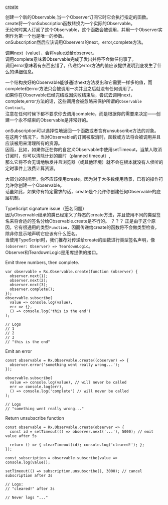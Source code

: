 [create](http://reactivex.io/rxjs/class/es6/Observable.js~Observable.html#static-method-create)

创建一个新的Observable,当一个Observer订阅它时它会执行指定的函数。  
create将一个onSubscription函数转换为一个实际的Observable。  
无论何时某人订阅了这个Observable，这个函数会被调用，并用一个Observer实例作为第一个也是唯一的参数。  
onSubscription然后应该调用Observers的next，error,complete方法。  

调用next（value），会将value发给observer。  
调用complete意味着Observable完成了发出并将不会做任何事了。  
调用error意味着有东西出错了。传递给error方法的值应该提供说明到底发生了什么的详细信息。  

一个结构良好的Observable能够通过next方法发出和它需要一样多的值，而complete和error方法只会被调用一次并且之后就没有任何调用了。  
如果你在Observable已经完结或因失败结束后，尝试去调用next，complete,error方法的话，这些调用会被忽略来保护所谓的`Observable Contract`。  
注意在任何时候下都不要求你去调用complete，而是根据你的需要来决定——创建一个永不结束的Observable是非常好的。  

onSubscription可以选择性地返回一个函数或者含有unsubscribe方法的对象。  
在这两个情况下，当对Observable的订阅被取消时，函数或方法将会被调用并且应该被用来清理所有的资源。  
因而，比如，如果你正在你的自定义Observable中使用setTimeout，当某人取消订阅时，你可以清除计划的超时（planned timeout）,  
那么它将不会无谓地触发并且浏览器（或其他环境）就不会在根本就没有人侦听的定时事件上浪费计算资源。  
 
大部分的时间里，你不应该使用create。因为对于大多数使用场景，已有的操作符允许你创建一个Observable。  
话虽如此，如果你有特定需求的话，create是个允许你创建任何Observable的底层机制。  

TypeScript signature issue（签名问题）  
因为Observable继承的类已经定义了静态的create方法，并且使用不同的类型签名来将合适的签名分给Observable.create是不行的。 ？？？ 
正是由于这个原因，它有很通用的类型`Function`，因而传递给create的函数将不会做类型检查，除非你显示地声明它应该有什么签名。  
当使用TypeScript时，我们推荐对传递给create的函数进行类型签名声明，像`(observer: Observer) => TeardownLogic`。  
Observer和TeardownLogic是用库提供的接口。  


Emit three numbers, then complete.

```
var observable = Rx.Observable.create(function (observer) {
  observer.next(1);
  observer.next(2);
  observer.next(3);
  observer.complete();
});
observable.subscribe(
  value => console.log(value),
  err => {},
  () => console.log('this is the end')
);

// Logs
// 1
// 2
// 3
// "this is the end"
```

Emit an error

```
const observable = Rx.Observable.create((observer) => {
  observer.error('something went really wrong...');
});

observable.subscribe(
  value => console.log(value), // will never be called
  err => console.log(err),
  () => console.log('complete') // will never be called
);

// Logs
// "something went really wrong..."
```

Return unsubscribe function

```
const observable = Rx.Observable.create(observer => {
  const id = setTimeout(() => observer.next('...'), 5000); // emit value after 5s

  return () => { clearTimeout(id); console.log('cleared!'); };
});

const subscription = observable.subscribe(value => console.log(value));

setTimeout(() => subscription.unsubscribe(), 3000); // cancel subscription after 3s

// Logs:
// "cleared!" after 3s

// Never logs "..."
```






